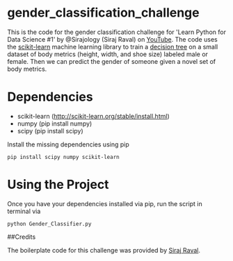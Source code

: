 # gender_classification_challenge

This is the code for the gender classification challenge for 'Learn Python for Data Science #1' by @Sirajology (Siraj Raval) on [YouTube](https://youtu.be/T5pRlIbr6gg). The code uses the [scikit-learn](http://scikit-learn.org/) machine learning library to train a [decision tree](https://en.wikipedia.org/wiki/Decision_tree) on a small dataset of body metrics (height, width, and shoe size) labeled male or female. Then we can predict the gender of someone given a novel set of body metrics. 

# Dependencies

* scikit-learn (http://scikit-learn.org/stable/install.html)
* numpy (pip install numpy)
* scipy (pip install scipy)

Install the missing dependencies using pip
~~~~
pip install scipy numpy scikit-learn 
~~~~

# Using the Project

Once you have your dependencies installed via pip, run the script in terminal via
~~~~
python Gender_Classifier.py 
~~~~

##Credits

The boilerplate code for this challenge was provided by [Siraj Raval](https://youtu.be/T5pRlIbr6gg).
